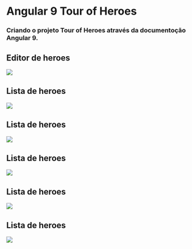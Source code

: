 # Angular 9 Tour of Heroes
### Criando o projeto Tour of Heroes através da documentoção Angular 9.

## Editor de heroes

![](https://github.com/enivaldoqueiroz/Angular9-Tour-of-Heroes/blob/main/src/imagens/001_IMG.png)

## Lista de heroes

![](https://github.com/enivaldoqueiroz/Angular9-Tour-of-Heroes/blob/main/src/imagens/002_IMG.png)

## Lista de heroes

![](https://github.com/enivaldoqueiroz/Angular9-Tour-of-Heroes/blob/main/src/imagens/003_IMG.png)

## Lista de heroes

![](https://github.com/enivaldoqueiroz/Angular9-Tour-of-Heroes/blob/main/src/imagens/004_IMG.png)

## Lista de heroes

![](https://github.com/enivaldoqueiroz/Angular9-Tour-of-Heroes/blob/main/src/imagens/005_IMG.png)

## Lista de heroes

![](https://github.com/enivaldoqueiroz/Angular9-Tour-of-Heroes/blob/main/src/imagens/006_IMG.png)
